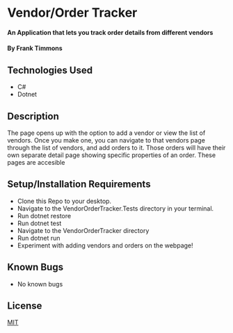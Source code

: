 # Vendor/Order Tracker

#### An Application that lets you track order details from different vendors

#### By Frank Timmons

## Technologies Used

* C# 
* Dotnet

## Description

The page opens up with the option to add a vendor or view the list of vendors. Once you make one, you can navigate to that vendors page through the list of vendors, and add orders to it.  Those orders will have their own separate detail page showing specific properties of an order.  These pages are accesible 

## Setup/Installation Requirements

* Clone this Repo to your desktop.
* Navigate to the VendorOrderTracker.Tests directory in your terminal.
* Run dotnet restore
* Run dotnet test
* Navigate to the VendorOrderTracker directory
* Run dotnet run
* Experiment with adding vendors and orders on the webpage!

## Known Bugs

* No known bugs

## License

[MIT](/LICENSE)